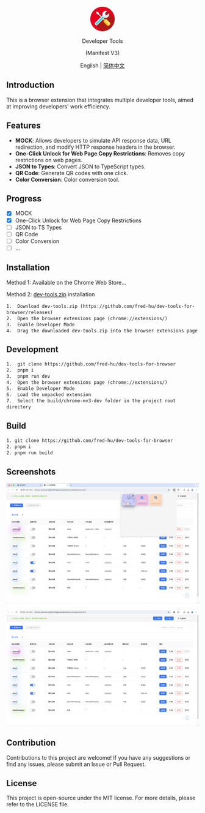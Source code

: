 
<p align="center">
  <img alt="Dev-Tools" src="https://github.com/fred-hu/dev-tools-for-browser/raw/main/assets/icon.png" width="64"/>
</p>
<p align="center">Developer Tools</p>
<p align="center">(Manifest V3)</p>

<p align="center">
  English | <a href="/i18n/README.zh-CN.md">简体中文</a>
</p>

## Introduction
This is a browser extension that integrates multiple developer tools, aimed at improving developers' work efficiency.

## Features
- **MOCK**: Allows developers to simulate API response data, URL redirection, and modify HTTP response headers in the browser.
- **One-Click Unlock for Web Page Copy Restrictions**: Removes copy restrictions on web pages.
- **JSON to Types**: Convert JSON to TypeScript types.
- **QR Code**: Generate QR codes with one click.
- **Color Conversion**: Color conversion tool.

## Progress
- [x] MOCK
- [x] One-Click Unlock for Web Page Copy Restrictions
- [ ] JSON to TS Types
- [ ] QR Code
- [ ] Color Conversion
- [ ] ...

## Installation
Method 1: Available on the Chrome Web Store...

Method 2: [dev-tools.zip](https://github.com/fred-hu/dev-tools-for-browser/releases) installation
```
1.	Download dev-tools.zip (https://github.com/fred-hu/dev-tools-for-browser/releases)
2.	Open the browser extensions page (chrome://extensions/)
3.	Enable Developer Mode
4.	Drag the downloaded dev-tools.zip into the browser extensions page
```

## Development
```
1.	git clone https://github.com/fred-hu/dev-tools-for-browser
2.	pnpm i
3.	pnpm run dev
4.	Open the browser extensions page (chrome://extensions/)
5.	Enable Developer Mode
6.	Load the unpacked extension
7.	Select the build/chrome-mv3-dev folder in the project root directory
```

## Build
```
1. git clone https://github.com/fred-hu/dev-tools-for-browser
2. pnpm i
2. pnpm run build
```

## Screenshots
<p align="center">
  <img src="https://github.com/fred-hu/dev-tools-for-browser/raw/main/assets/demo/menu.png" width="600"/>
</p>
<p align="center">
  <img src="https://github.com/fred-hu/dev-tools-for-browser/raw/main/assets/demo/mock.png" width="600"/>
</p>

## Contribution
Contributions to this project are welcome! If you have any suggestions or find any issues, please submit an Issue or Pull Request.

## License
This project is open-source under the MIT license. For more details, please refer to the LICENSE file.
